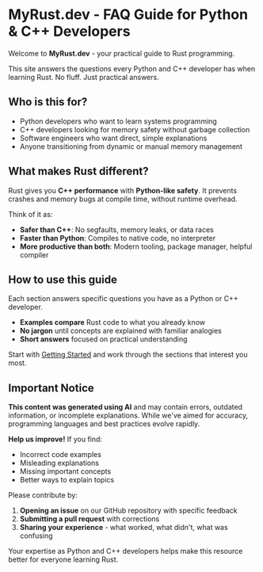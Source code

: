 # MyRust.dev - FAQ Guide for Python & C++ Developers

Welcome to **MyRust.dev** - your practical guide to Rust programming.

This site answers the questions every Python and C++ developer has when learning Rust. No fluff. Just practical answers.

## Who is this for?

- Python developers who want to learn systems programming
- C++ developers looking for memory safety without garbage collection
- Software engineers who want direct, simple explanations
- Anyone transitioning from dynamic or manual memory management

## What makes Rust different?

Rust gives you **C++ performance** with **Python-like safety**. It prevents crashes and memory bugs at compile time, without runtime overhead.

Think of it as:
- **Safer than C++**: No segfaults, memory leaks, or data races
- **Faster than Python**: Compiles to native code, no interpreter
- **More productive than both**: Modern tooling, package manager, helpful compiler

## How to use this guide

Each section answers specific questions you have as a Python or C++ developer.

- **Examples compare** Rust code to what you already know
- **No jargon** until concepts are explained with familiar analogies
- **Short answers** focused on practical understanding

Start with [Getting Started](getting-started.md) and work through the sections that interest you most.

## Important Notice

**This content was generated using AI** and may contain errors, outdated information, or incomplete explanations. While we've aimed for accuracy, programming languages and best practices evolve rapidly.

**Help us improve!** If you find:
- Incorrect code examples
- Misleading explanations  
- Missing important concepts
- Better ways to explain topics

Please contribute by:
1. **Opening an issue** on our GitHub repository with specific feedback
2. **Submitting a pull request** with corrections
3. **Sharing your experience** - what worked, what didn't, what was confusing

Your expertise as Python and C++ developers helps make this resource better for everyone learning Rust.

```{tableofcontents}
```
